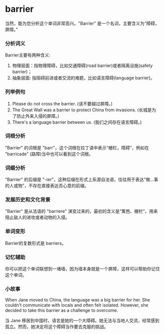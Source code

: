 # barrier

当然，能为您分析这个单词非常高兴。"Barrier" 是一个名词，主要含义为“障碍，屏障。”

  

### 分析词义

  

Barrier主要有两种含义:

  

1.  物理层面：指物理障碍，比如交通障碍(road barrier)或者隔离设施(safety barrier)；
2.  抽象层面: 指阻碍前进或者交流的难题，比如语言障碍(language barrier)。

  

### 列举例句

  

1.  Please do not cross the barrier. (请不要越过屏障。)
2.  The Great Wall was a barrier to protect China from invasions. (长城是为了防止外来入侵的屏障。)
3.  There's a language barrier between us. (我们之间存在语言障碍。)

  

### 词根分析

  

"Barrier" 的词根是 "barr"，这个词根在拉丁语中表示“栅栏，障碍”，例如在 "barricade" (路障)当中也可以看到这个词根。

  

### 词缀分析

  

"Barrier" 的后缀是 "-ier"，这种后缀在形式上系源自法语，往往用于表达“做...事的人或物”，不存在直接表达否心意的前缀。

  

### 发展历史和文化背景

  

"Barrier" 是从法语的 "barriere" 演变过来的，最初的含义是“篱笆、栅栏”，用来阻止敌人的进攻或者动物的入侵。

  

### 单词变形

  

Barrier的复数形式是 barriers。

  

### 记忆辅助

  

你可以把这个单词联想到一堵墙，因为墙本身就是一个屏障，这样可以帮助你记住这个单词。

  

### 小故事

  

When Jane moved to China, the language was a big barrier for her. She couldn't communicate with locals and often felt isolated. However, she decided to take this barrier as a challenge to overcome.

  

当 Jane 移居到中国时，语言是她的一个大障碍。她无法与当地人交流，经常感到孤立。然而，她决定将这个障碍当作要去克服的挑战。
